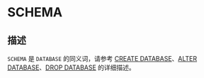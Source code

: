 SCHEMA 
===========================





描述 
-----------------------

`SCHEMA` 是 `DATABASE` 的同义词，请参考 [CREATE DATABASE](../6.sql-statement/14.create-database.md)、[ALTER DATABASE](../6.sql-statement/2.alter-database.md)、[DROP DATABASE](../6.sql-statement/29.drop-database.md) 的详细描述。

